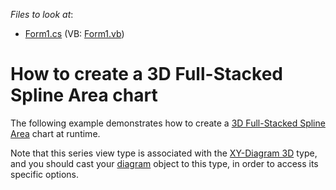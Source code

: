 <!-- default file list -->
*Files to look at*:

* [Form1.cs](./CS/3DFullStackedSplineAreaChart/Form1.cs) (VB: [Form1.vb](./VB/3DFullStackedSplineAreaChart/Form1.vb))
<!-- default file list end -->
# How to create a 3D Full-Stacked Spline Area chart


The following example demonstrates how to create a [3D Full-Stacked Spline Area]() chart at runtime.

Note that this series view type is associated with the [XY-Diagram 3D](https://docs.devexpress.com/WindowsForms/5909/controls-and-libraries/chart-control/diagram/xy-diagram-3d?p=netframework)
 type, and you should cast your [diagram](https://docs.devexpress.com/WindowsForms/5778/controls-and-libraries/chart-control/diagram?p=netframework) object to this type, in order to access its specific options.
